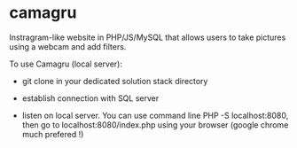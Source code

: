 # camagru
Instragram-like website in PHP/JS/MySQL that allows users to take pictures using a webcam and add filters.


To use Camagru (local server):

- git clone in your dedicated solution stack directory

- establish connection with SQL server

- listen on local server. 
You can use command line PHP -S localhost:8080, then go to localhost:8080/index.php using your browser (google chrome much prefered !)
